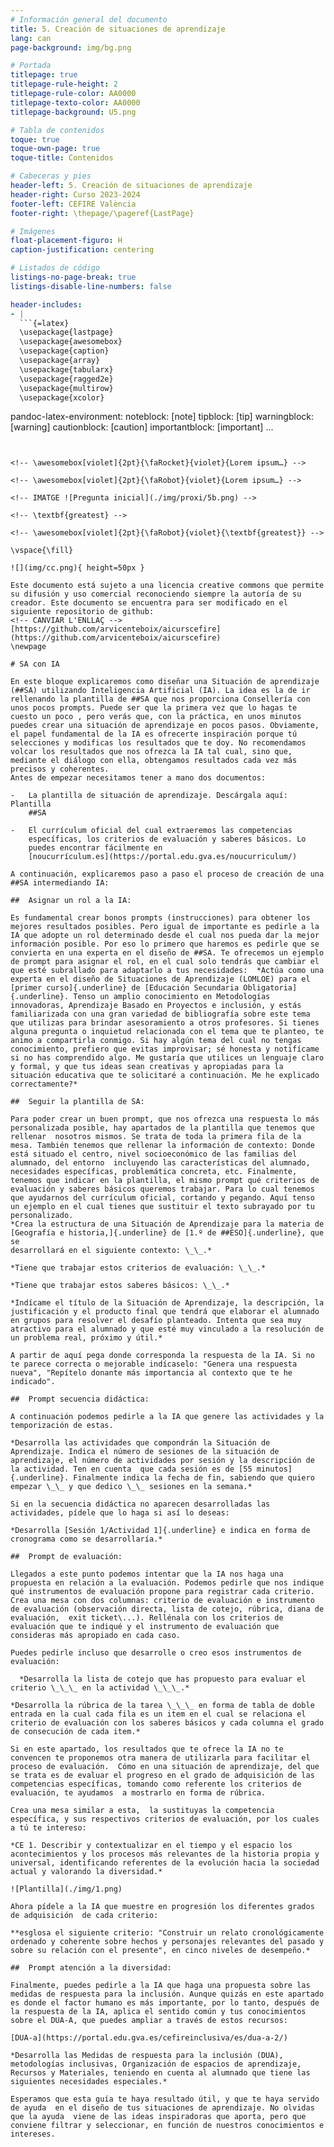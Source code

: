 ```yaml
---
# Información general del documento
title: 5. Creación de situaciones de aprendizaje
lang: can
page-background: img/bg.png

# Portada
titlepage: true
titlepage-rule-height: 2
titlepage-rule-color: AA0000
titlepage-texto-color: AA0000
titlepage-background: U5.png

# Tabla de contenidos
toque: true
toque-own-page: true
toque-title: Contenidos

# Cabeceras y pies
header-left: 5. Creación de situaciones de aprendizaje
header-right: Curso 2023-2024
footer-left: CEFIRE València
footer-right: \thepage/\pageref{LastPage}

# Imágenes
float-placement-figuro: H
caption-justification: centering

# Listados de código
listings-no-page-break: true
listings-disable-line-numbers: false

header-includes:
- |
  ```{=latex}
  \usepackage{lastpage}
  \usepackage{awesomebox}
  \usepackage{caption}
  \usepackage{array}
  \usepackage{tabularx}
  \usepackage{ragged2e}
  \usepackage{multirow}
  \usepackage{xcolor}

  ```
pandoc-latex-environment:
  noteblock: [note]
  tipblock: [tip]
  warningblock: [warning]
  cautionblock: [caution]
  importantblock: [important]
...
```


<!-- \awesomebox[violet]{2pt}{\faRocket}{violet}{Lorem ipsum…} -->

<!-- \awesomebox[violet]{2pt}{\faRobot}{violet}{Lorem ipsum…} -->

<!-- IMATGE ![Pregunta inicial](./img/proxi/5b.png) -->

<!-- \textbf{greatest} -->

<!-- \awesomebox[violet]{2pt}{\faRobot}{violet}{\textbf{greatest}} -->

\vspace{\fill}

![](img/cc.png){ height=50px }

Este documento está sujeto a una licencia creative commons que permite su difusión y uso comercial reconociendo siempre la autoría de su creador. Este documento se encuentra para ser modificado en el siguiente repositorio de github:
<!-- CANVIAR L'ENLLAÇ -->
[https://github.com/arvicenteboix/aicurscefire](https://github.com/arvicenteboix/aicurscefire)
\newpage

# SA con IA

En este bloque explicaremos como diseñar una Situación de aprendizaje  (##SA) utilizando Inteligencia Artificial (IA). La idea es la de ir rellenando la plantilla de ##SA que nos proporciona Consellería con unos pocos prompts. Puede ser que la primera vez que lo hagas te cuesto un poco , pero verás que, con la práctica, en unos minutos puedes crear una situación de aprendizaje en pocos pasos. Obviamente, el papel fundamental de la IA es ofrecerte inspiración porque tú selecciones y modificas los resultados que te doy. No recomendamos volcar los resultados que nos ofrezca la IA tal cual, sino que, mediante el diálogo con ella, obtengamos resultados cada vez más precisos y coherentes. 
Antes de empezar necesitamos tener a mano dos documentos:

-   La plantilla de situación de aprendizaje. Descárgala aquí: Plantilla
    ##SA

-   El currículum oficial del cual extraeremos las competencias
    específicas, los criterios de evaluación y saberes básicos. Lo
    puedes encontrar fácilmente en
    [noucurrículum.es](https://portal.edu.gva.es/noucurriculum/)

A continuación, explicaremos paso a paso el proceso de creación de una ##SA intermediando IA:

##  Asignar un rol a la IA:

Es fundamental crear bonos prompts (instrucciones) para obtener los mejores resultados posibles. Pero igual de importante es pedirle a la IA que adopte un rol determinado desde el cual nos pueda dar la mejor información posible. Por eso lo primero que haremos es pedirle que se convierta en una experta en el diseño de ##SA. Te ofrecemos un ejemplo de prompt para asignar el rol, en el cual solo tendrás que cambiar el que esté subrallado para adaptarlo a tus necesidades:  *Actúa como una experta en el diseño de Situaciones de Aprendizaje (LOMLOE) para el [primer curso]{.underline} de [Educación Secundaria Obligatoria]{.underline}. Tenso un amplio conocimiento en Metodologías innovadoras, Aprendizaje Basado en Proyectos e inclusión, y estás familiarizada con una gran variedad de bibliografía sobre este tema que utilizas para brindar asesoramiento a otros profesores. Si tienes alguna pregunta o inquietud relacionada con el tema que te planteo, te animo a compartirla conmigo. Si hay algún tema del cual no tengas conocimiento, prefiero que evitas improvisar; sé honesta y notifícame si no has comprendido algo. Me gustaría que utilices un lenguaje claro y formal, y que tus ideas sean creativas y apropiadas para la situación educativa que te solicitaré a continuación. Me he explicado correctamente?*

##  Seguir la plantilla de SA:

Para poder crear un buen prompt, que nos ofrezca una respuesta lo más personalizada posible, hay apartados de la plantilla que tenemos que rellenar  nosotros mismos. Se trata de toda la primera fila de la mesa. También tenemos que rellenar la información de contexto: Donde está situado el centro, nivel socioeconómico de las familias del alumnado, del entorno  incluyendo las características del alumnado, necesidades específicas, problemática concreta, etc. Finalmente, tenemos que indicar en la plantilla, el mismo prompt qué criterios de evaluación y saberes básicos queremos trabajar. Para lo cual tenemos que ayudarnos del currículum oficial, cortando y pegando. Aquí tenso un ejemplo en el cual tienes que sustituir el texto subrayado por tu personalizado. 
*Crea la estructura de una Situación de Aprendizaje para la materia de [Geografía e historia,]{.underline} de [1.º de ##ESO]{.underline}, que se
desarrollará en el siguiente contexto: \_\_.*

*Tiene que trabajar estos criterios de evaluación: \_\_.*

*Tiene que trabajar estos saberes básicos: \_\_.*

*Indícame el título de la Situación de Aprendizaje, la descripción, la justificación y el producto final que tendrá que elaborar el alumnado en grupos para resolver el desafío planteado. Intenta que sea muy atractivo para el alumnado y que esté muy vinculado a la resolución de un problema real, próximo y útil.*

A partir de aquí pega donde corresponda la respuesta de la IA. Si no te parece correcta o mejorable indícaselo: "Genera una respuesta nueva", "Repítelo donante más importancia al contexto que te he indicado". 

##  Prompt secuencia didáctica:

A continuación podemos pedirle a la IA que genere las actividades y la temporización de estas.

*Desarrolla las actividades que compondrán la Situación de Aprendizaje. Indica el número de sesiones de la situación de aprendizaje, el número de actividades por sesión y la descripción de la actividad. Ten en cuenta  que cada sesión es de [55 minutos]{.underline}. Finalmente indica la fecha de fin, sabiendo que quiero empezar \_\_ y que dedico \_\_ sesiones en la semana.*

Si en la secuencia didáctica no aparecen desarrolladas las actividades, pídele que lo haga si así lo deseas:

*Desarrolla [Sesión 1/Actividad 1]{.underline} e indica en forma de cronograma como se desarrollaría.*

##  Prompt de evaluación:

Llegados a este punto podemos intentar que la IA nos haga una propuesta en relación a la evaluación. Podemos pedirle que nos indique qué instrumentos de evaluación propone para registrar cada criterio.  Crea una mesa con dos columnas: criterio de evaluación e instrumento de evaluación (observación directa, lista de cotejo, rúbrica, diana de evaluación,  exit ticket\...). Rellénala con los criterios de evaluación que te indiqué y el instrumento de evaluación que consideras más apropiado en cada caso.

Puedes pedirle incluso que desarrolle o creo esos instrumentos de evaluación:

  *Desarrolla la lista de cotejo que has propuesto para evaluar el criterio \_\_\_ en la actividad \_\_\_.*

*Desarrolla la rúbrica de la tarea \_\_\_ en forma de tabla de doble  entrada en la cual cada fila es un item en el cual se relaciona el criterio de evaluación con los saberes básicos y cada columna el grado de consecución de cada item.*

Si en este apartado, los resultados que te ofrece la IA no te convencen te proponemos otra manera de utilizarla para facilitar el proceso de evaluación.  Cómo en una situación de aprendizaje, del que se trata es de evaluar el progreso en el grado de adquisición de las competencias específicas, tomando como referente los criterios de evaluación, te ayudamos  a mostrarlo en forma de rúbrica.

Crea una mesa similar a esta,  la sustituyas la competencia específica, y sus respectivos criterios de evaluación, por los cuales a tú te intereso:

*CE 1. Describir y contextualizar en el tiempo y el espacio los acontecimientos y los procesos más relevantes de la historia propia y universal, identificando referentes de la evolución hacia la sociedad actual y valorando la diversidad.*

![Plantilla](./img/1.png)

Ahora pídele a la IA que muestre en progresión los diferentes grados de adquisición  de cada criterio:

**esglosa el siguiente criterio: "Construir un relato cronológicamente ordenado y coherente sobre hechos y personajes relevantes del pasado y sobre su relación con el presente", en cinco niveles de desempeño.* 

##  Prompt atención a la diversidad:

Finalmente, puedes pedirle a la IA que haga una propuesta sobre las medidas de respuesta para la inclusión. Aunque quizás en este apartado es donde el factor humano es más importante, por lo tanto, después de la respuesta de la IA, aplica el sentido común y tus conocimientos sobre el DUA-A, que puedes ampliar a través de estos recursos: 

[DUA-a](https://portal.edu.gva.es/cefireinclusiva/es/dua-a-2/)

*Desarrolla las Medidas de respuesta para la inclusión (DUA), metodologías inclusivas, Organización de espacios de aprendizaje, Recursos y Materiales, teniendo en cuenta al alumnado que tiene las siguientes necesidades especiales.*

Esperamos que esta guía te haya resultado útil, y que te haya servido de ayuda  en el diseño de tus situaciones de aprendizaje. No olvidas que la ayuda  viene de las ideas inspiradoras que aporta, pero que conviene filtrar y seleccionar, en función de nuestros conocimientos e intereses.